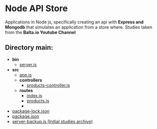 # Node API Store
Applications in Node js, specifically creating an api with **Express and Mongodb** that simulates an application from a store where. Studies taken from the **Balta.io Youtube Channel**

## Directory main:


   - __bin__
     - [server.js](bin/server.js)
   - __src__
     - [app.js](src/app.js)
     - __controllers__
       - [products\-controller.js](src/controllers/products-controller.js)
     - __routes__
       - [index.js](src/routes/index.js)
       - [products.js](src/routes/products.js)
       -
   - [package\-lock.json](package-lock.json)
   - [package.json](package.json)
   - [server\-backup.js (Initial studies archive)](server-backup.js)





